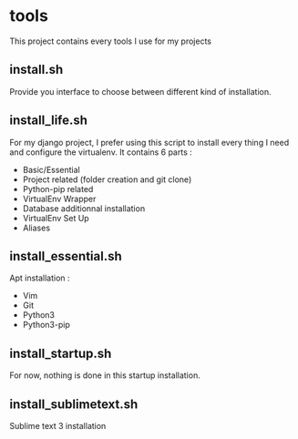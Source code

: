 # tools
This project contains every tools I use for my projects


## install.sh
Provide you interface to choose between different kind of installation.

## install_life.sh
For my django project, I prefer using this script to install every thing I need and configure the virtualenv.
It contains 6 parts : 
  * Basic/Essential
  * Project related (folder creation and git clone)
  * Python-pip related
  * VirtualEnv Wrapper
  * Database additionnal installation
  * VirtualEnv Set Up
  * Aliases

## install_essential.sh
Apt installation :
  * Vim
  * Git
  * Python3
  * Python3-pip

## install_startup.sh
For now, nothing is done in this startup installation.

## install_sublimetext.sh
Sublime text 3 installation